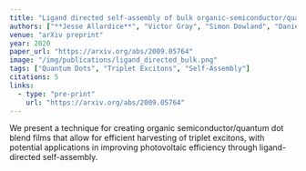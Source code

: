 ```yaml
---
title: "Ligand directed self-assembly of bulk organic-semiconductor/quantum-dot blend films enables near quantitative harvesting of triplet excitons"
authors: ["**Jesse Allardice**", "Victor Gray", "Simon Dowland", "Daniel TW Toolan", "Michael P Weir", "James Xiao", "Zhilong Zhang", "Jurjen F Winkel", "Anthony J Petty II", "John Anthony", "Richard Friend", "Anthony J Ryan", "Richard AL Jones", "Neil C Greenham", "Akshay Rao"]
venue: "arXiv preprint"
year: 2020
paper_url: "https://arxiv.org/abs/2009.05764"
image: "/img/publications/ligand_directed_bulk.png"
tags: ["Quantum Dots", "Triplet Excitons", "Self-Assembly"]
citations: 5
links:
  - type: "pre-print"
    url: "https://arxiv.org/abs/2009.05764"
---
```


We present a technique for creating organic semiconductor/quantum dot blend films that allow for efficient harvesting of triplet excitons, with potential applications in improving photovoltaic efficiency through ligand-directed self-assembly.